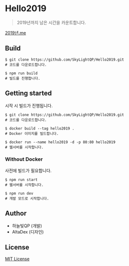 # Hello2019
> 2019년까지 남은 시간을 카운트합니다.

[2019년.me](http://xn--2019-yy8p.me/)

## Build
```
$ git clone https://github.com/SkyLightQP/Hello2019.git
# 코드를 다운로드합니다.

$ npm run build
# 빌드를 진행합니다.
```

## Getting started
시작 시 빌드가 진행됩니다.
```
$ git clone https://github.com/SkyLightQP/Hello2019.git
# 코드를 다운로드합니다.

$ docker build --tag hello2019 .
# Docker 이미지를 빌드합니다.

$ docker run --name hello2019 -d -p 80:80 hello2019
# 웹서버를 시작합니다.
```

### Without Docker
사전에 빌드가 필요합니다.
```
$ npm run start
# 웹서버를 시작합니다.

$ npm run dev
# 개발 모드로 시작합니다.
```

## Author
- 하늘빛QP (개발)
- AltaDex (디자인)

## License
[MIT License](https://github.com/SkyLightQP/Hello2019/blob/master/LICENSE)

